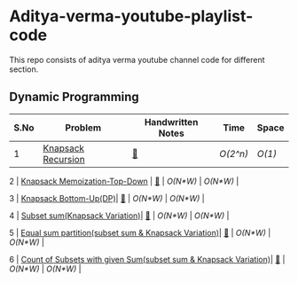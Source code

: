 # Aditya-verma-youtube-playlist-code
This repo consists of aditya verma youtube channel code for different section.

## Dynamic Programming
|  S.No  | Problem         |  Handwritten Notes       |  Time           | Space           |
|-----|---------------- | --------------- | --------------- | --------------- | 
1 | [Knapsack Recursion](https://github.com/skjha1/Data-Structure-Algorithm-Programs/blob/master/src/Algorithms/Dynamic%20Programming/01%20Recursive%20Knapsack.cpp) | [:blue_book:](https://drive.google.com/file/d/1DhuwI5-RWRfu1FO9_RAOnn46c5Lf687O/view?usp=sharing)  | _O(2^n)_       | _O(1)_          |

2 | [Knapsack Memoization-Top-Down](https://github.com/skjha1/Data-Structure-Algorithm-Programs/blob/master/src/Algorithms/Dynamic%20Programming/02%20Knapsack%20Memoization(DP).cpp) | [:blue_book:](https://drive.google.com/file/d/1nwv4ZAAAbZrUVi8Po49grzYiJo39ibSw/view?usp=sharing)  | _O(N*W)_       | _O(N*W)_          | 

3 | [Knapsack Bottom-Up(DP)](https://github.com/skjha1/Data-Structure-Algorithm-Programs/blob/master/src/Algorithms/Dynamic%20Programming/03%20Knapsack%20Bottom%20up.cpp)| [:blue_book:](https://drive.google.com/file/d/1X8Vr_PYOwHiaBBkDtifnjcdmJ1dYPphf/view?usp=sharing)  | _O(N*W)_       | _O(N*W)_          |

4 | [Subset sum(Knapsack Variation)](https://github.com/skjha1/Data-Structure-Algorithm-Programs/blob/master/src/Algorithms/Dynamic%20Programming/04%20Subset%20sum(Knapsack%20variation).cpp)| [:blue_book:](https://drive.google.com/file/d/18w_Sca0Jn18X4m8sjzFXpo-1Hxsu7uSt/view?usp=sharing)  | _O(N*W)_       | _O(N*W)_          |

5 | [Equal sum partition(subset sum & Knapsack Variation)](https://github.com/skjha1/Data-Structure-Algorithm-Programs/blob/master/src/Algorithms/Dynamic%20Programming/05%20Equal%20sum%20partition.cpp)| [:blue_book:](https://drive.google.com/file/d/1w3a8Xg8UzkeY6mStgnMkK9wnYRNVSBSB/view?usp=sharing)  | _O(N*W)_       | _O(N*W)_          |

6 | [Count of Subsets with given Sum(subset sum & Knapsack Variation)](https://github.com/skjha1/Data-Structure-Algorithm-Programs/blob/master/src/Algorithms/Dynamic%20Programming/06%20Count%20of%20Subsets%20with%20given%20Sum.cpp)| [:blue_book:](https://drive.google.com/file/d/181rnNr7JfxWQgfxImbCnSuUEatCl1yZn/view?usp=sharing) | _O(N*W)_       | _O(N*W)_          |
